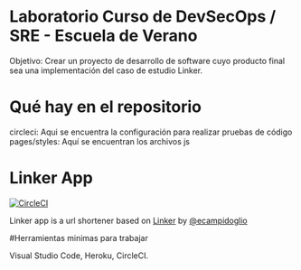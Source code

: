 # Laboratorio Curso de DevSecOps / SRE - Escuela de Verano
Objetivo: Crear un proyecto de desarrollo de software cuyo producto final sea una implementación del caso de estudio Linker.

# Qué hay en el repositorio
circleci: Aqui se encuentra la configuración para realizar pruebas de código
pages/styles: Aquí se encuentran los archivos js 

# Linker App

[![CircleCI](https://circleci.com/gh/DevSecOps2022I/devSecOps-Linker-1.svg?style=svg)](https://circleci.com/gh/DevSecOps2022I/devSecOps-Linker-1/tree/main)

Linker app is a url shortener based on  [Linker](https://github.com/ecampidoglio/Linker) by [@ecampidoglio](https://github.com/ecampidoglio)

#Herramientas minimas para trabajar

Visual Studio Code,
Heroku,
CircleCI.
